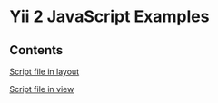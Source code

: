 Yii 2 JavaScript Examples
============================

Contents
--------

[Script file in layout](docs/layout.md)

[Script file in view](docs/outer.md)




